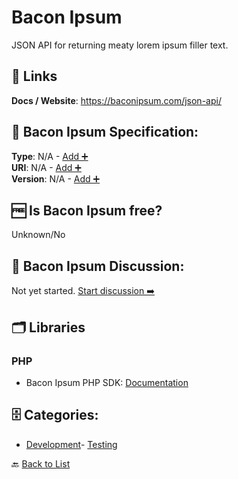 # Bacon Ipsum

JSON API for returning meaty lorem ipsum filler text.

##  🔗 Links
**Docs / Website**: https://baconipsum.com/json-api/

## 🧬 Bacon Ipsum Specification:
**Type**: N/A - [Add ➕](https://github.com/apis-list/apis-list/edit/main/apis/bacon-ipsum/bacon-ipsum.yaml)  
**URI**: N/A - [Add ➕](https://github.com/apis-list/apis-list/edit/main/apis/bacon-ipsum/bacon-ipsum.yaml)  
**Version**: N/A - [Add ➕](https://github.com/apis-list/apis-list/edit/main/apis/bacon-ipsum/bacon-ipsum.yaml)

## 🆓 Is Bacon Ipsum free?
 Unknown/No 

## 💬 Bacon Ipsum Discussion:
Not yet started. [Start discussion ➡️](https://github.com/apis-list/apis-list/discussions/new)

## 🗂️ Libraries
### PHP
- Bacon Ipsum PHP SDK: [Documentation](https://github.com/petenelson/wp-any-ipsum/tree/master/lib)


## 🗄️ Categories:
- [Development](https://github.com/apis-list/apis-list#development-)- [Testing](https://github.com/apis-list/apis-list#testing-)

🔙  [Back to List](https://github.com/apis-list/apis-list)
